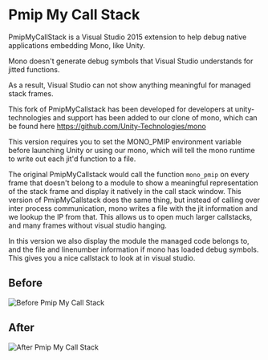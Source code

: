 Pmip My Call Stack
=====

PmipMyCallStack is a Visual Studio 2015 extension to help debug native applications embedding Mono, like Unity.

Mono doesn't generate debug symbols that Visual Studio understands for jitted functions.

As a result, Visual Studio can not show anything meaningful for managed stack frames.

This fork of PmipMyCallstack has been developed for developers at unity-technologies and support has been added to our clone of mono, which can be found here https://github.com/Unity-Technologies/mono

This version requires you to set the MONO_PMIP environment variable before launching Unity or using our mono, which will tell the mono runtime to write out each jit'd function to a file.

The original PmipMyCallstack would call the function `mono_pmip` on every frame that doesn't belong to a module to show a meaningful representation of the stack frame and display it natively in the call stack window.  This version of PmipMyCallstack does the same thing, but instead of calling over inter process communication, mono writes a file with the jit information and we lookup the IP from that. This allows us to open much larger callstacks, and many frames without visual studio hanging.

In this version we also display the module the managed code belongs to, and the file and linenumber information if mono has loaded debug symbols. This gives you a nice callstack to look at in visual studio.

## Before

![Before Pmip My Call Stack](https://raw.githubusercontent.com/mderoy/PmipMyCallStack/master/Images/csb.png)

## After

![After Pmip My Call Stack](https://raw.githubusercontent.com/mderoy/PmipMyCallStack/master/Images/cs.png)

